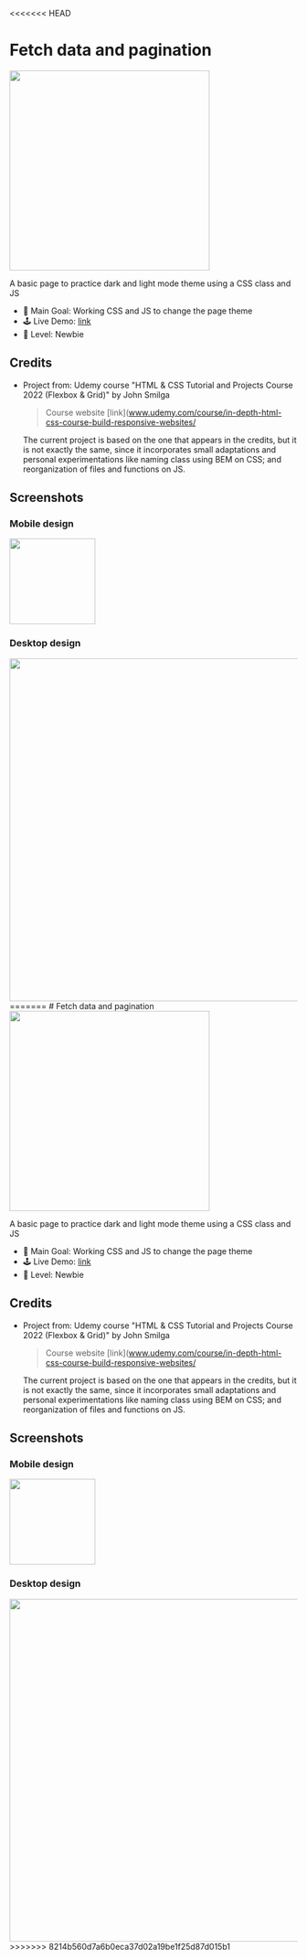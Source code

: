 <<<<<<< HEAD
# Fetch data and pagination

<img src="./data/screenshot_desktop.jpg" width="350">

A basic page to practice dark and light mode theme using a CSS class and JS

- 🎯 Main Goal: Working CSS and JS to change the page theme
- 🕹️ Live Demo: [link](https://orses.github.io/vanilla_javascript/fetch_pagination/src/)
- 🔵 Level: Newbie

## Credits

- Project from: Udemy course "HTML & CSS Tutorial and Projects Course 2022 (Flexbox & Grid)" by John Smilga

  > Course website [link](www.udemy.com/course/in-depth-html-css-course-build-responsive-websites/

  The current project is based on the one that appears in the credits, but it is not exactly the same, since it incorporates small adaptations and personal experimentations like naming class using BEM on CSS; and reorganization of files and functions on JS.

## Screenshots

### Mobile design

<img src="./data/screenshot_mobile_375.jpg" width="150">

### Desktop design

<img src="./data/screenshot_desktop.jpg" width="600">
=======
# Fetch data and pagination

<img src="./data/screenshot_desktop.jpg" width="350">

A basic page to practice dark and light mode theme using a CSS class and JS

- 🎯 Main Goal: Working CSS and JS to change the page theme
- 🕹️ Live Demo: [link](https://orses.github.io/vanilla_javascript/fetch_pagination/src/)
- 🔵 Level: Newbie

## Credits

- Project from: Udemy course "HTML & CSS Tutorial and Projects Course 2022 (Flexbox & Grid)" by John Smilga

  > Course website [link](www.udemy.com/course/in-depth-html-css-course-build-responsive-websites/

  The current project is based on the one that appears in the credits, but it is not exactly the same, since it incorporates small adaptations and personal experimentations like naming class using BEM on CSS; and reorganization of files and functions on JS.

## Screenshots

### Mobile design

<img src="./data/screenshot_mobile_375.jpg" width="150">

### Desktop design

<img src="./data/screenshot_desktop.jpg" width="600">
>>>>>>> 8214b560d7a6b0eca37d02a19be1f25d87d015b1
